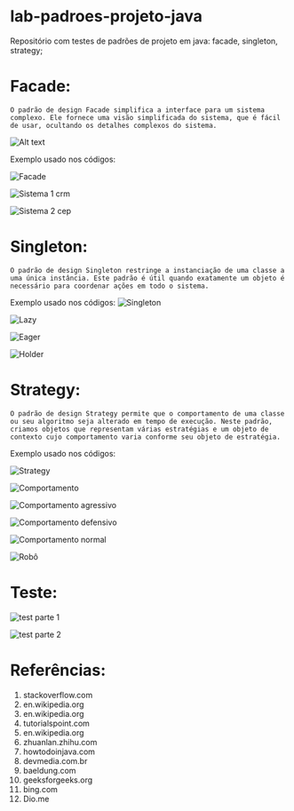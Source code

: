# lab-padroes-projeto-java
Repositório com testes de padrões de projeto em java: facade, singleton, strategy;

# Facade: 
    O padrão de design Facade simplifica a interface para um sistema complexo. Ele fornece uma visão simplificada do sistema, que é fácil de usar, ocultando os detalhes complexos do sistema.

![Alt text](image-2.png)

Exemplo usado nos códigos:

![Facade](image-4.png)

![Sistema 1 crm](image-15.png)

![Sistema 2 cep](image-16.png)

# Singleton: 
    O padrão de design Singleton restringe a instanciação de uma classe a uma única instância. Este padrão é útil quando exatamente um objeto é necessário para coordenar ações em todo o sistema.

Exemplo usado nos códigos:
![Singleton](image-1.png)

![Lazy](image-5.png)

![Eager](image-6.png)

![Holder](image-7.png)

# Strategy: 
    O padrão de design Strategy permite que o comportamento de uma classe ou seu algoritmo seja alterado em tempo de execução. Neste padrão, criamos objetos que representam várias estratégias e um objeto de contexto cujo comportamento varia conforme seu objeto de estratégia.

Exemplo usado nos códigos:

![Strategy](image-3.png)

![Comportamento](image-8.png)

![Comportamento agressivo](image-9.png)

![Comportamento defensivo](image-10.png)

![Comportamento normal](image-11.png)

![Robô](image-12.png)

# Teste:

![test parte 1](image-13.png)

![test parte 2](image-14.png)

# Referências:

1. stackoverflow.com
2. en.wikipedia.org
3. en.wikipedia.org
4. tutorialspoint.com
5. en.wikipedia.org
6. zhuanlan.zhihu.com
7. howtodoinjava.com
8. devmedia.com.br
9. baeldung.com
10. geeksforgeeks.org
11. bing.com
12. Dio.me